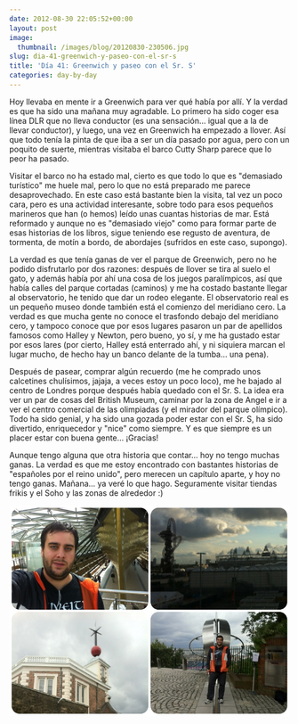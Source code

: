 ```yaml
---
date: 2012-08-30 22:05:52+00:00
layout: post
image:
  thumbnail: /images/blog/20120830-230506.jpg
slug: dia-41-greenwich-y-paseo-con-el-sr-s
title: 'Día 41: Greenwich y paseo con el Sr. S'
categories: day-by-day
---
```


Hoy llevaba en mente ir a Greenwich para ver qué había por allí. Y la verdad es que ha sido una mañana muy agradable. Lo primero ha sido coger esa línea DLR que no lleva conductor (es una sensación... igual que a la de llevar conductor), y luego, una vez en Greenwich ha empezado a llover. Así que todo tenía la pinta de que iba a ser un día pasado por agua, pero con un poquito de suerte, mientras visitaba el barco Cutty Sharp parece que lo peor ha pasado.

Visitar el barco no ha estado mal, cierto es que todo lo que es "demasiado turístico" me huele mal, pero lo que no está preparado me parece desaprovechado. En este caso está bastante bien la visita, tal vez un poco cara, pero es una actividad interesante, sobre todo para esos pequeños marineros que han (o hemos) leído unas cuantas historias de mar. Está reformado y aunque no es "demasiado viejo" como para formar parte de esas historias de los libros, sigue teniendo ese regusto de aventura, de tormenta, de motín a bordo, de abordajes (sufridos en este caso, supongo).

La verdad es que tenía ganas de ver el parque de Greenwich, pero no he podido disfrutarlo por dos razones: después de llover se tira al suelo el gato, y además había por ahí una cosa de los juegos paralímpicos, así que había calles del parque cortadas (caminos) y me ha costado bastante llegar al observatorio, he tenido que dar un rodeo elegante. El observatorio real es un pequeño museo donde también está el comienzo del meridiano cero. La verdad es que mucha gente no conoce el trasfondo debajo del meridiano cero, y tampoco conoce que por esos lugares pasaron un par de apellidos famosos como Halley y Newton, pero bueno, yo sí, y me ha gustado estar por esos lares (por cierto, Halley está enterrado ahí, y ni siquiera marcan el lugar mucho, de hecho hay un banco delante de la tumba... una pena).

Después de pasear, comprar algún recuerdo (me he comprado unos calcetines chulísimos, jajaja, a veces estoy un poco loco), me he bajado al centro de Londres porque después había quedado con el Sr. S. La idea era ver un par de cosas del British Museum, caminar por la zona de Angel e ir a ver el centro comercial de las olimpiadas (y el mirador del parque olímpico). Todo ha sido genial, y ha sido una gozada poder estar con el Sr. S, ha sido divertido, enriquecedor y "nice" como siempre. Y es que siempre es un placer estar con buena gente... ¡Gracias!

Aunque tengo alguna que otra historia que contar... hoy no tengo muchas ganas. La verdad es que me estoy encontrado con bastantes historias de "españoles por el reino unido", pero merecen un capítulo aparte, y hoy no tengo ganas. Mañana... ya veré lo que hago. Seguramente visitar tiendas frikis y el Soho y las zonas de alrededor :)

[![20120830-230506.jpg](/images/blog/20120830-230506.jpg)](/images/blog/20120830-230506.jpg)
